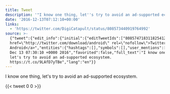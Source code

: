 ```yaml
---
title: Tweet
description: '"I know one thing, let''s try to avoid an ad-supported ecosystem. "'
date: '2016-12-13T07:12:10+00:00'
links:
  - 'https://twitter.com/DigiCatapult/status/808573440919764992'
source: >-
  {"tweet":{"edit_info":{"initial":{"editTweetIds":["808574718311825412"],"editableUntil":"2016-12-13T08:30:10.094Z","editsRemaining":"5","isEditEligible":true}},"retweeted":false,"source":"<a
  href=\"http://twitter.com/download/android\" rel=\"nofollow\">Twitter for
  Android</a>","entities":{"hashtags":[],"symbols":[],"user_mentions":[],"urls":[{"url":"https://t.co/9LAfD7yTBe","expanded_url":"https://twitter.com/DigiCatapult/status/808573440919764992","display_url":"twitter.com/DigiCatapult/s…","indices":["64","87"]}]},"display_text_range":["0","87"],"favorite_count":"0","id_str":"808574718311825412","truncated":false,"retweet_count":"0","id":"808574718311825412","possibly_sensitive":false,"created_at":"Tue
  Dec 13 07:30:10 +0000 2016","favorited":false,"full_text":"I know one thing,
  let's try to avoid an ad-supported ecosystem.
  https://t.co/9LAfD7yTBe","lang":"en"}}
---
```

I know one thing, let's try to avoid an ad-supported ecosystem. 
    
{{< tweet 0 0 >}}
    
